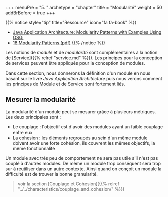 +++
menuPre = "5. "
archetype = "chapter"
title = "Modularité"
weight = 50
addBrBefore = true
+++

{{% notice style="tip" title="Ressource" icon="fa fa-book" %}}

- [Java Application Architecture: Modularity Patterns with Examples Using OSGi](https://www.oreilly.com/library/view/java-application-architecture/9780132874779/)
- [18 Modularity Patterns (pdf)](/pdf/18-modularity-patterns.pdf)
  {{% /notice %}}

Les notions de _module_ et de _modularité_ sont complémentaires à la notion de [Service]({{% relref "service.md" %}}). Les principes pour la conception de services peuvent être appliqués pour la conception de modules.

Dans cette section, nous donnerons la définition d'un module en nous basant sur le livre _Java Application Architecture_ puis nous verons comment les principes de Module et de Service sont fortement liés.

## Mesurer la modularité

La modularité d'un module peut se mesurer grâce à plusieurs métriques. Les deux principales sont :

- Le couplage : l'objectif est d'avoir des modules ayant un faible couplage entre eux
- La cohesion : les éléments regroupés au sein d'un même module doivent avoir une forte cohésion, ils couvrent les mêmes objectifs, la même fonctionnalité

Un module avec très peu de comportement ne sera pas utile s'il n'est pas couplé à d'autres modules. De même un module trop conséquent sera trop sur à réutiliser dans un autre contexte. Ainsi quand on conçoit un module la difficulté est de trouver la bonne granularité.

> voir la section [Couplage et Cohesion]({{% relref "../../characteristics/couplage_and_cohesion/" %}})
